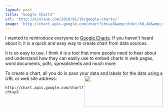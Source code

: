 ```yaml
---
layout: post
title: "Google Charts"
url: 'http://kinlane.com/2010/01/10/google-charts/'
image: 'http://chart.apis.google.com/chart?cht=p3&amp;chd=t:60,40&amp;chs=250x100&amp;chl=Hello|World'
---
```


I wanted to reintroduce everyone to [Google Charts][1]. If you haven't heard about it, it is a quick and easy way to create chart from data sources.

It is so easy to use. I think it is a tool that more people need to hear about and understand how they can easily use to embed charts in web pages, word documents, pdfs, spreadsheets and much more.

To create a chart, all you do is pass your data and labels for the data using a URL or web site address:<img class="alignnone" title="Sample Chart" src="http://chart.apis.google.com/chart?cht=p3&amp;chd=t:60,40&amp;chs=250x100&amp;chl=Hello|World" alt="" width="250" height="100" align="right" />

`http://chart.apis.google.com/chart?cht=p3`

   [1]: http://code.google.com/apis/chart/
